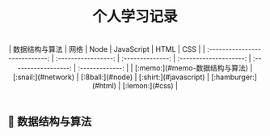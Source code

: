 <div align="center"><h1>个人学习记录</h1></div>
<br>

<div align="center">
|         数据结构与算法         |        网络         |       Node       |       JavaScript       |         HTML         |       CSS       |
| :----------------------------: | :-----------------: | :--------------: | :--------------------: | :------------------: | :-------------: |
| [:memo:](#memo-数据结构与算法) | [:snail:](#network) | [:8ball:](#node) | [:shirt:](#javascript) | [:hamburger:](#html) | [:lemon:](#css) |

</div>
<br>

## :memo: 数据结构与算法
